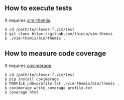 ## How to execute tests

It requires [vim-themis](https://github.com/thinca/vim-themis).

```console
$ cd /path/to/clever-f.vim/test
$ git clone https://github.com/thinca/vim-themis
$ ./vim-themis/bin/themis .
```

## How to measure code coverage

It requires [covimerage](https://github.com/Vimjas/covimerage).

```console
$ cd /path/to/clever-f.vim/test
$ pip install covimerage
$ PROFILE_LOG=profile.txt ./vim-themis/bin/themis .
$ covimerage write_coverage profile.txt
$ coverage html
```
